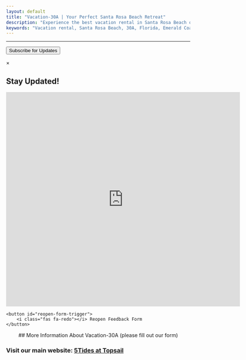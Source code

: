```yaml
---
layout: default
title: "Vacation-30A | Your Perfect Santa Rosa Beach Retreat"
description: "Experience the best vacation rental in Santa Rosa Beach on 30A. Enjoy luxurious amenities, peaceful surroundings, and direct access to Florida's Emerald Coast."
keywords: "Vacation rental, Santa Rosa Beach, 30A, Florida, Emerald Coast, beach retreat, family-friendly, luxury amenities"
---
```


---

<button id="email-form-trigger">Subscribe for Updates</button>

<div id="email-form-popup" class="popup">
  <div class="popup-content">
    <span class="popup-close" onclick="closePopup()">×</span>
    <h2>Stay Updated!</h2>
    <iframe src="https://docs.google.com/forms/d/e/1FAIpQLSdKELiSHNu1MGxzGKqZYZfZzZAV7jjXTAwcBQz0T27F_se8eQ/viewform?embedded=true" width="640" height="586" frameborder="0" marginheight="0" marginwidth="0">Loading…</iframe>

    <button id="reopen-form-trigger">
        <i class="fas fa-redo"></i> Reopen Feedback Form
    </button>
  </div>
</div>

<link rel="stylesheet" href="https://cdnjs.cloudflare.com/ajax/libs/font-awesome/5.15.3/css/all.min.css">

<style>
  /* ... (Your existing CSS styles) ... */

  #reopen-form-trigger {
    background-color: #007bff;
    color: white;
    padding: 15px 30px;
    border: none;
    border-radius: 5px;
    font-size: 1.2em;
    cursor: pointer;
    box-shadow: 2px 2px 5px rgba(0, 0, 0, 0.3);
    transition: background-color 0.3s ease;
    margin-top: 20px;
  }

  #reopen-form-trigger:hover {
    background-color: #0056b3;
  }
</style>

<script>
  // ... (Your JavaScript functions) ...

  document.getElementById("reopen-form-trigger").addEventListener("click", showEmailPopup);

  // Optional: Reopen with delay
  function reopenPopupWithDelay() {
    setTimeout(showEmailPopup, 10000); // 10 seconds
  }

  document.getElementById("reopen-form-trigger").addEventListener("click", reopenPopupWithDelay);
</script>

<div style="text-align: center;">
## More Information About Vacation-30A (please fill out our form)
</div>

### Visit our main website: [5Tides at Topsail](https://5tidesfl.com)
